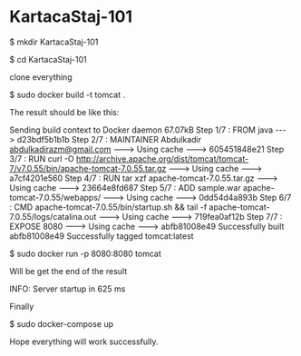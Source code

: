 # KartacaStaj-101

$ mkdir KartacaStaj-101

$ cd KartacaStaj-101

clone everything

$ sudo docker build -t tomcat .

The result should be like this:

Sending build context to Docker daemon  67.07kB
Step 1/7 : FROM java
 ---> d23bdf5b1b1b
Step 2/7 : MAINTAINER Abdulkadir <abdulkadirazm@gmail.com>
 ---> Using cache
 ---> 605451848e21
Step 3/7 : RUN curl -O http://archive.apache.org/dist/tomcat/tomcat-7/v7.0.55/bin/apache-tomcat-7.0.55.tar.gz
 ---> Using cache
 ---> a7cf4201e560
Step 4/7 : RUN tar xzf apache-tomcat-7.0.55.tar.gz
 ---> Using cache
 ---> 23664e8fd687
Step 5/7 : ADD sample.war apache-tomcat-7.0.55/webapps/
 ---> Using cache
 ---> 0dd54d4a893b
Step 6/7 : CMD apache-tomcat-7.0.55/bin/startup.sh && tail -f apache-tomcat-7.0.55/logs/catalina.out
 ---> Using cache
 ---> 719fea0af12b
Step 7/7 : EXPOSE 8080
 ---> Using cache
 ---> abfb81008e49
Successfully built abfb81008e49
Successfully tagged tomcat:latest

$ sudo docker run -p 8080:8080 tomcat

Will be get the end of the result

INFO: Server startup in 625 ms

Finally

$ sudo docker-compose up

Hope everything will work successfully.
